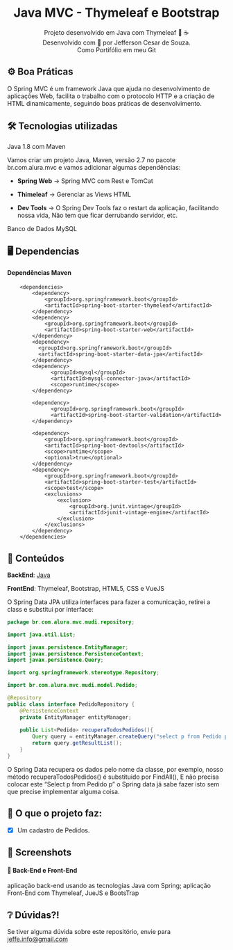 <div align="center">
  <h1>Java MVC - Thymeleaf e Bootstrap</h1>
  <p>
	  Projeto desenvolvido em Java com Thymeleaf  🤿 ☕ <br>
	  Desenvolvido com 💙 por Jefferson Cesar de Souza.<br>
	  Como Portifólio em meu Git
  </p>
</div>

## ⚙️ Boa Práticas 
O Spring MVC é um framework Java que ajuda no desenvolvimento de 
aplicações Web, facilita o trabalho com o protocolo HTTP e a 
criação de HTML dinamicamente, 
seguindo boas práticas de desenvolvimento.


## 🛠️ Tecnologias utilizadas

Java 1.8 com Maven

Vamos criar um projeto Java, Maven, versão 2.7 no 
pacote br.com.alura.mvc e vamos adicionar algumas dependências: 

* **Spring Web** → Spring MVC com Rest e TomCat

* **Thimeleaf**    → Gerenciar as Views HTML

* **Dev Tools**    → O Spring Dev Tools faz o restart da aplicação, 
facilitando nossa vida, Não tem que ficar derrubando servidor, etc.

Banco de Dados MySQL


## 🖥️ Dependencias

#### Dependências Maven
````
	<dependencies>
		<dependency>
			<groupId>org.springframework.boot</groupId>
			<artifactId>spring-boot-starter-thymeleaf</artifactId>
		</dependency>
		<dependency>
			<groupId>org.springframework.boot</groupId>
			<artifactId>spring-boot-starter-web</artifactId>
		</dependency>
		<dependency>
	      <groupId>org.springframework.boot</groupId>
	      <artifactId>spring-boot-starter-data-jpa</artifactId>
		</dependency>
		<dependency>
		      <groupId>mysql</groupId>
		      <artifactId>mysql-connector-java</artifactId>
		      <scope>runtime</scope>
		</dependency>
		
		<dependency>
		      <groupId>org.springframework.boot</groupId>
		      <artifactId>spring-boot-starter-validation</artifactId>
		</dependency>		

		<dependency>
			<groupId>org.springframework.boot</groupId>
			<artifactId>spring-boot-devtools</artifactId>
			<scope>runtime</scope>
			<optional>true</optional>
		</dependency>
		<dependency>
			<groupId>org.springframework.boot</groupId>
			<artifactId>spring-boot-starter-test</artifactId>
			<scope>test</scope>
			<exclusions>
				<exclusion>
					<groupId>org.junit.vintage</groupId>
					<artifactId>junit-vintage-engine</artifactId>
				</exclusion>
			</exclusions>
		</dependency>
	</dependencies>

````

## 📒 Conteúdos  

**BackEnd**: [Java](https://github.com/JeffeDev)

**FrontEnd**: Thymeleaf, Bootstrap, HTML5, CSS e VueJS


O Spring Data JPA utiliza interfaces para fazer a comunicação, 
retirei a class e substitui por interface:

```java
package br.com.alura.mvc.mudi.repository;

import java.util.List;

import javax.persistence.EntityManager;
import javax.persistence.PersistenceContext;
import javax.persistence.Query;

import org.springframework.stereotype.Repository;

import br.com.alura.mvc.mudi.model.Pedido;

@Repository
public class interface PedidoRepository {
	@PersistenceContext
	private EntityManager entityManager;
	
	public List<Pedido> recuperaTodosPedidos(){
		Query query = entityManager.createQuery("select p from Pedido p", Pedido.class);
		return query.getResultList();
	}
}
```

O Spring Data recupera os dados pelo nome da classe, por exemplo, 
nosso método recuperaTodosPedidos() é substituido por FindAll(), 
E não precisa colocar este “Select p from Pedido p” o Spring data 
já sabe fazer isto sem que precise implementar alguma coisa.

## 🎯 O que o projeto faz:
  - [X] Um cadastro de Pedidos.


## 📸 Screenshots
####  📌 Back-End e Front-End 

aplicação back-end usando as tecnologias Java com Spring;
aplicação Front-End com Thymeleaf, JueJS e BootsTrap


## ❔ Dúvidas?!
Se tiver alguma dúvida sobre este repositório, envie para jeffe.info@gmail.com





